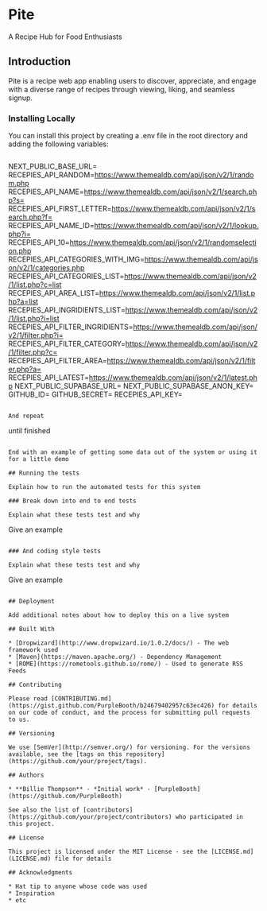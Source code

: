 # Pite

A Recipe Hub for Food Enthusiasts

## Introduction

Pite is a recipe web app enabling users to discover, appreciate, and engage with a diverse range of recipes through viewing, liking, and seamless signup.


### Installing Locally

You can install this project by creating a .env file in the root directory and adding the following variables:

```

```
NEXT_PUBLIC_BASE_URL=
RECEPIES_API_RANDOM=https://www.themealdb.com/api/json/v2/1/random.php
RECEPIES_API_NAME=https://www.themealdb.com/api/json/v2/1/search.php?s=
RECEPIES_API_FIRST_LETTER=https://www.themealdb.com/api/json/v2/1/search.php?f=
RECEPIES_API_NAME_ID=https://www.themealdb.com/api/json/v2/1/lookup.php?i=
RECEPIES_API_10=https://www.themealdb.com/api/json/v2/1/randomselection.php
RECEPIES_API_CATEGORIES_WITH_IMG=https://www.themealdb.com/api/json/v2/1/categories.php
RECEPIES_API_CATEGORIES_LIST=https://www.themealdb.com/api/json/v2/1/list.php?c=list
RECEPIES_API_AREA_LIST=https://www.themealdb.com/api/json/v2/1/list.php?a=list
RECEPIES_API_INGRIDIENTS_LIST=https://www.themealdb.com/api/json/v2/1/list.php?i=list
RECEPIES_API_FILTER_INGRIDIENTS=https://www.themealdb.com/api/json/v2/1/filter.php?i=
RECEPIES_API_FILTER_CATEGORY=https://www.themealdb.com/api/json/v2/1/filter.php?c=
RECEPIES_API_FILTER_AREA=https://www.themealdb.com/api/json/v2/1/filter.php?a=
RECEPIES_API_LATEST=https://www.themealdb.com/api/json/v2/1/latest.php
NEXT_PUBLIC_SUPABASE_URL=
NEXT_PUBLIC_SUPABASE_ANON_KEY=
GITHUB_ID=
GITHUB_SECRET=
RECEPIES_API_KEY=
```

And repeat

```
until finished
```

End with an example of getting some data out of the system or using it for a little demo

## Running the tests

Explain how to run the automated tests for this system

### Break down into end to end tests

Explain what these tests test and why

```
Give an example
```

### And coding style tests

Explain what these tests test and why

```
Give an example
```

## Deployment

Add additional notes about how to deploy this on a live system

## Built With

* [Dropwizard](http://www.dropwizard.io/1.0.2/docs/) - The web framework used
* [Maven](https://maven.apache.org/) - Dependency Management
* [ROME](https://rometools.github.io/rome/) - Used to generate RSS Feeds

## Contributing

Please read [CONTRIBUTING.md](https://gist.github.com/PurpleBooth/b24679402957c63ec426) for details on our code of conduct, and the process for submitting pull requests to us.

## Versioning

We use [SemVer](http://semver.org/) for versioning. For the versions available, see the [tags on this repository](https://github.com/your/project/tags).

## Authors

* **Billie Thompson** - *Initial work* - [PurpleBooth](https://github.com/PurpleBooth)

See also the list of [contributors](https://github.com/your/project/contributors) who participated in this project.

## License

This project is licensed under the MIT License - see the [LICENSE.md](LICENSE.md) file for details

## Acknowledgments

* Hat tip to anyone whose code was used
* Inspiration
* etc

